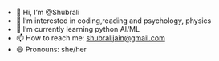 - 👋 Hi, I’m @Shubrali
- 👀 I’m interested in coding,reading and psychology, physics
- 🌱 I’m currently learning python AI/ML
- 📫 How to reach me: shubralijain@gmail.com
- 😄 Pronouns: she/her

<!---
Shubrali/Shubrali is a ✨ special ✨ repository because its `README.md` (this file) appears on your GitHub profile.
You can click the Preview link to take a look at your changes.
--->
